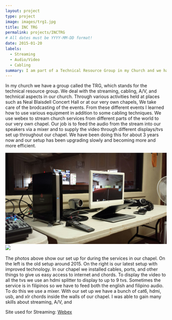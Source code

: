 ```yaml
---
layout: project
type: project
image: images/trg1.jpg
title: INC TRG
permalink: projects/INCTRG
# All dates must be YYYY-MM-DD format!
date: 2015-01-20
labels:
  - Streaming
  - Audio/Video
  - Cabling
summary: I am part of a Technical Resource Group in my Church and we have done various projects dealing with streaming and cabling.
---
```


In my church we have a group called the TRG, which stands for the technical resource group. We deal with the streaming, cabling, A/V, and technical aspects in our church. Through various activities held at places such as Neal Blaisdell Concert Hall or at our very own chapels, We take care of the brodcasting of the events. From these different events I learned how to use various equipment in addition to some cabling techniques. We use webex to stream church services from different parts of the world to our very own chapel. Our job is to feed the audio from the stream into our speakers via a mixer and to supply the video through different displays/tvs set up throughout our chapel. We have been doing this for about 3 years now and our setup has been upgrading slowly and becoming more and more efficient.

<div class="ui large rounded images">
  <img class="ui image" src="../images/trg_old.jpg">
  <img class="ui image" src="../images/trg_new.jpg">
</div>

The photos above show our set up for during the services in our chapel. On the left is the old setup around 2015. On the right is our latest setup with improved technology. In our chapel we installed cables, ports, and other things to give us easy access to internet and chords. To display the video to all the tvs we use an hdmi splitter to display to up to 9 tvs. Sometimes the service is in filipinos so we have to feed both the english and filipino audio. To do this we use a mixer. With our set up we have a bunch of cat6, hdmi, usb, and xlr chords inside the walls of our chapel. I was able to gain many skills about streaming, A/V, and 





Site used for Streaming: <a href="https://www.webex.com/"></i>Webex</a>


